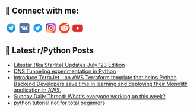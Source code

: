 ## 🔎 Connect with me:
[<img src="https://github.com/bullbesh/bullbesh/blob/main/images/Telegram.png" width="32" height="32" />](https://t.me/bullbesh)
[<img src="https://github.com/bullbesh/bullbesh/blob/main/images/VK.png" width="32" height="32" />](https://vk.com/bullbesh)
[<img src="https://github.com/bullbesh/bullbesh/blob/main/images/Twitter.png" width="32" height="32" />](https://twitter.com/bullbesh1)
[<img src="https://github.com/bullbesh/bullbesh/blob/main/images/Instagram.png" width="32" height="32" />](https://www.instagram.com/bullbesh)
[<img src="https://github.com/bullbesh/bullbesh/blob/main/images/Reddit.png" width="32" height="32" />](https://www.reddit.com/user/bullbesh)
[<img src="https://github.com/bullbesh/bullbesh/blob/main/images/YouTube.png" width="32" height="32" />](https://www.youtube.com/channel/UCtfjRs6uzgq5mfm8S06WTcg)

## 📕 Latest r/Python Posts
<!-- BLOG-POST-LIST:START -->
- [Litestar &lpar;fka Starlite&rpar; Updates July &#39;23 Edition](https://www.reddit.com/r/Python/comments/1579h26/litestar_fka_starlite_updates_july_23_edition/)
- [DNS Tunneling experimentation in Python](https://www.reddit.com/r/Python/comments/1578fdc/dns_tunneling_experimentation_in_python/)
- [Introduce TerraJet - an AWS Terraform template that helps Python Backend Developers save time in learning and deploying their Monolith application in AWS.](https://www.reddit.com/r/Python/comments/1572rtx/introduce_terrajet_an_aws_terraform_template_that/)
- [Sunday Daily Thread: What&#39;s everyone working on this week?](https://www.reddit.com/r/Python/comments/156zf3c/sunday_daily_thread_whats_everyone_working_on/)
- [python tutorial not for total beginners](https://www.reddit.com/r/Python/comments/156z05r/python_tutorial_not_for_total_beginners/)
<!-- BLOG-POST-LIST:END -->
